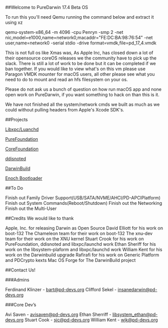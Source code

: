 ##Welcome to PureDarwin 17.4 Beta OS

To run this you'll need Qemu running the command below and extract it using xz 

 qemu-system-x86_64 -m 4096 -cpu Penryn -smp 2  -net nic,model=e1000,name=network0,macaddr="FE:DC:BA:98:76:54" -net user,name=network0 -serial stdio -drive format=vmdk,file=pd_17_4.vmdk

This is not full os like Xmas was, As Apple Inc, has closed down a lot of their opensource coreOS releases we the community have to pick up the slack. 
There is still a lot of work to be done but it can be completed if we ban together. If you would like to view what's on this vm please use Paragon VMDK mounter for macOS users, all other please see what you need to do to mount and read an hfs filesystem on your os.


Please do not ask us a bunch of question on how run macOS app and none open work on PureDarwin, if you want something to hack on than this is it.

We have not finished all the system/network cmds we built as much as we could without pulling headers from Apple's Xcode SDK's.


##Projects 

[Libxpc/Luanchd](https://github.com/PureDarwin/launchd-and-libxpc)

[PureFoundation](https://github.com/PureDarwin/PureFoundation)

[CoreFoundation](https://github.com/PureDarwin/CoreFoundation)

[ddisnoted](https://github.com/PureDarwin/ddistnoted)

[DarwinBuild](https://github.com/PureDarwin/DarwinBuild)

[Enoch Bootloader](http://forge.voodooprojects.org/p/chameleon/source/tree/HEAD/branches/ErmaC/Enoch)


##To Do

Finish out Family Driver Support(USB/SATA/NVME/AHCI/PD-APCIPlatform)
Finish out System Commands(Reboot/Shutdown)
Finish out the Networking
Finish out the Multi-User



##Credits
We would like to thank

Apple, Inc. for releasing Darwin as Open Source 
David Elliott for his work on boot-132
The Chameleon team for their work on boot-132
The xnu-dev team for their work on the XNU kernel
Stuart Crook for his work on PureFoundation, ddisnoted and libxpc/launchd work
Ethan Sheriff for his work on the libsystem-plaform and libxpc/launchd work
William Kent for his work on the Darwinbuild upgrade 
Rafirafi for his work on Generic Platform and PDCrypto kexts
Mac OS Forge for The DarwinBuild project 

##Contact Us!

###Admins

Ferdinand Klinzer - bart@pd-devs.org
Clifford Sekel - insanedarwin@pd-devs.org

###Core Dev’s

Avi Saven - avisaven@pd-devs.org
Ethan Sherriff - libsystem_ethan@pd-devs.org
Stuart Cook - sjc@pd-devs.org
William Kent - wjk@pd-devs.org